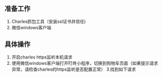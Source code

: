 
## 准备工作
1. Charles抓包工具（安装ssl证书并信任)
2. 微信windows客户端

## 具体操作
1. 开启charles https监听本机请求
2. 使用微信windows客户端打开叮咚小程序，切换到购物车页面（如果提示请求异常，请检查charles的https监听是否配置正常）
3.找到如下请求


